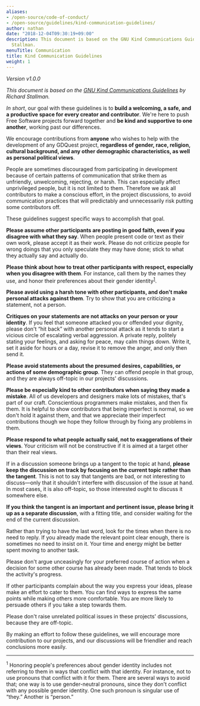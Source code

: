 ```yaml
---
aliases:
- /open-source/code-of-conduct/
- /open-source/guidelines/kind-communication-guidelines/
author: nathan
date: "2018-12-04T09:30:19+09:00"
description: This document is based on the GNU Kind Communications Guidelines by Richard
  Stallman.
menuTitle: Communication
title: Kind Communication Guidelines
weight: 1
---
```


_Version v1.0.0_

_This document is based on the [GNU Kind Communications Guidelines](//www.gnu.org/philosophy/kind-communication.html) by Richard Stallman._

_In short_, our goal with these guidelines is to **build a welcoming, a safe, and a productive space for every creator and contributor**. We're here to push Free Software projects forward together and **be kind and supportive to one another**, working past our differences.

We encourage contributions from **anyone** who wishes to help with the development of any GDQuest project, **regardless of gender, race, religion, cultural background, and any other demographic characteristics, as well as personal political views**.

People are sometimes discouraged from participating in development because of certain patterns of communication that strike them as unfriendly, unwelcoming, rejecting, or harsh. This can especially affect unprivileged people, but it is not limited to them. Therefore we ask all contributors to make a conscious effort, in the project discussions, to avoid communication practices that will predictably and unnecessarily risk putting some contributors off.

These guidelines suggest specific ways to accomplish that goal.

**Please assume other participants are posting in good faith, even if you disagree with what they say**. When people present code or text as their own work, please accept it as their work. Please do not criticize people for wrong doings that you only speculate they may have done; stick to what they actually say and actually do.

**Please think about how to treat other participants with respect, especially when you disagree with them**. For instance, call them by the names they use, and honor their preferences about their gender identity<sup>[1](#1-footnote)</sup>.

**Please avoid using a harsh tone with other participants, and don't make personal attacks against them**. Try to show that you are criticizing a statement, not a person.

**Critiques on your statements are not attacks on your person or your identity**. If you feel that someone attacked you or offended your dignity, please don't “hit back” with another personal attack as it tends to start a vicious circle of escalating verbal aggression. A private reply, politely stating your feelings, and asking for peace, may calm things down. Write it, set it aside for hours or a day, revise it to remove the anger, and only then send it.

**Please avoid statements about the presumed desires, capabilities, or actions of some demographic group**. They can offend people in that group, and they are always off-topic in our projects' discussions.

**Please be especially kind to other contributors when saying they made a mistake**. All of us developers and designers make lots of mistakes, that's part of our craft. Conscientious programmers make mistakes, and then fix them. It is helpful to show contributors that being imperfect is normal, so we don't hold it against them, and that we appreciate their imperfect contributions though we hope they follow through by fixing any problems in them.

**Please respond to what people actually said, not to exaggerations of their views**. Your criticism will not be constructive if it is aimed at a target other than their real views.

If in a discussion someone brings up a tangent to the topic at hand, **please keep the discussion on track by focusing on the current topic rather than the tangent**. This is not to say that tangents are bad, or not interesting to discuss—only that it shouldn't interfere with discussion of the issue at hand. In most cases, it is also off-topic, so those interested ought to discuss it somewhere else.

**If you think the tangent is an important and pertinent issue, please bring it up as a separate discussion**, with a fitting title, and consider waiting for the end of the current discussion.

Rather than trying to have the last word, look for the times when there is no need to reply. If you already made the relevant point clear enough, there is sometimes no need to insist on it. Your time and energy might be better spent moving to another task.

Please don't argue unceasingly for your preferred course of action when a decision for some other course has already been made. That tends to block the activity's progress.

If other participants complain about the way you express your ideas, please make an effort to cater to them. You can find ways to express the same points while making others more comfortable. You are more likely to persuade others if you take a step towards them.

Please don't raise unrelated political issues in these projects' discussions, because they are off-topic.

By making an effort to follow these guidelines, we will encourage more contribution to our projects, and our discussions will be friendlier and reach conclusions more easily.

---

<a name="1-footnote"><sup>1</sup></a> Honoring people's preferences about gender identity includes not referring to them in ways that conflict with that identity. For instance, not to use pronouns that conflict with it for them. There are several ways to avoid that; one way is to use gender-neutral pronouns, since they don't conflict with any possible gender identity. One such pronoun is singular use of “they.” Another is “person.”
